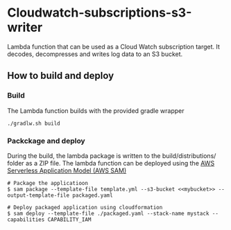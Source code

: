 # Cloudwatch-subscriptions-s3-writer
Lambda function that can be used as a Cloud Watch subscription target. It decodes, decompresses and writes log data to an S3 bucket.

## How to build and deploy


### Build
The Lambda function builds with the provided gradle wrapper

```./gradlw.sh build```

### Packckage and deploy

During the build, the lambda package is written to the build/distributions/ folder as a ZIP file. The lambda function can be deployed using the [
AWS Serverless Application Model (AWS SAM)](https://github.com/awslabs/aws-sam-cli)

```
# Package the applicatioon 
$ sam package --template-file template.yml --s3-bucket <<mybucket>> --output-template-file packaged.yaml
  
# Deploy packaged application using cloudformation
$ sam deploy --template-file ./packaged.yaml --stack-name mystack --capabilities CAPABILITY_IAM
```



